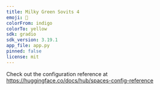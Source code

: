 ```yaml
---
title: Milky Green Sovits 4
emoji: 🐨
colorFrom: indigo
colorTo: yellow
sdk: gradio
sdk_version: 3.19.1
app_file: app.py
pinned: false
license: mit
---
```


Check out the configuration reference at https://huggingface.co/docs/hub/spaces-config-reference
